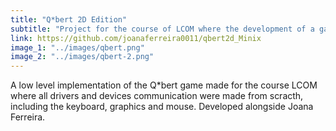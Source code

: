 ```yaml
---
title: "Q*bert 2D Edition"
subtitle: "Project for the course of LCOM where the development of a game was done for the MINIX OS"
link: https://github.com/joanaferreira0011/qbert2d_Minix
image_1: "../images/qbert.png"
image_2: "../images/qbert-2.png"
---
```


A low level implementation of the Q*bert game made for the course LCOM where all drivers and devices communication were made from scracth, including the keyboard, graphics and mouse. Developed alongside Joana Ferreira.